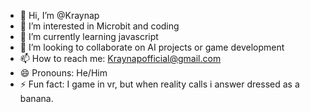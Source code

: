 - 👋 Hi, I’m @Kraynap
- 👀 I’m interested in Microbit and coding
- 🌱 I’m currently learning javascript
- 💞️ I’m looking to collaborate on AI projects or game development
- 📫 How to reach me: Kraynapofficial@gmail.com
- 😄 Pronouns: He/Him
- ⚡ Fun fact: I game in vr, but when reality calls i answer dressed as a banana.

<!---
Kraynap/Kraynap is a ✨ special ✨ repository because its `README.md` (this file) appears on your GitHub profile.
You can click the Preview link to take a look at your changes.
--->
